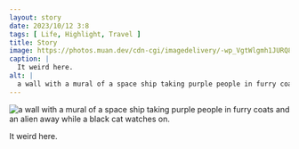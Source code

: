 ```yaml
---
layout: story
date: 2023/10/12 3:8
tags: [ Life, Highlight, Travel ]
title: Story
image: https://photos.muan.dev/cdn-cgi/imagedelivery/-wp_VgtWlgmh1JURQ8t1mg/0c442144-28b3-471b-5ab1-e7791060f700/public
caption: |
  It weird here.
alt: |
  a wall with a mural of a space ship taking purple people in furry coats and an alien away while a black cat watches on.
---
```


![a wall with a mural of a space ship taking purple people in furry coats and an alien away while a black cat watches on.](https://photos.muan.dev/cdn-cgi/imagedelivery/-wp_VgtWlgmh1JURQ8t1mg/0c442144-28b3-471b-5ab1-e7791060f700/public)

It weird here.
